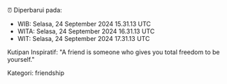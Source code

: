 ⏰ Diperbarui pada:
- WIB: Selasa, 24 September 2024 15.31.13 UTC
- WITA: Selasa, 24 September 2024 16.31.13 UTC
- WIT: Selasa, 24 September 2024 17.31.13 UTC

Kutipan Inspiratif:
"A friend is someone who gives you total freedom to be yourself."


Kategori: friendship

